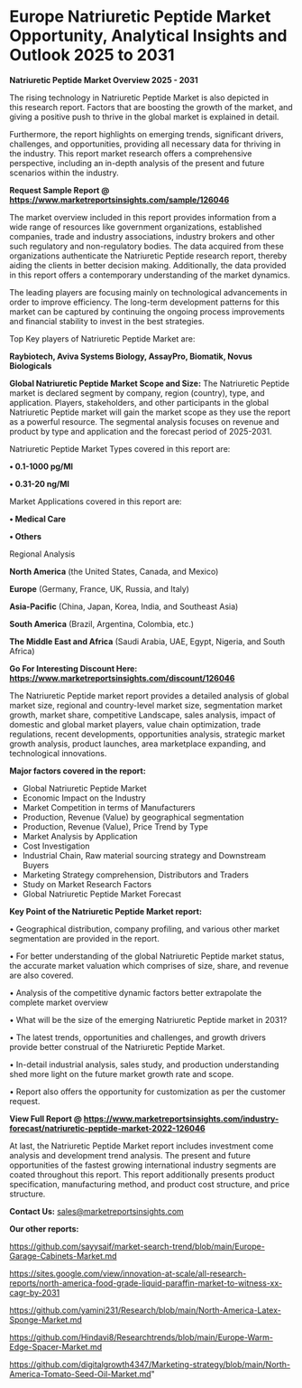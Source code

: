 # Europe Natriuretic Peptide Market Opportunity, Analytical Insights and Outlook 2025 to 2031

<Strong> Natriuretic Peptide Market Overview 2025 - 2031</strong>

The rising technology in Natriuretic Peptide Market is also depicted in this research report. Factors that are boosting the growth of the market, and giving a positive push to thrive in the global market is explained in detail.

Furthermore, the report highlights on emerging trends, significant drivers, challenges, and opportunities, providing all necessary data for thriving in the industry. This report market research offers a comprehensive perspective, including an in-depth analysis of the present and future scenarios within the industry.

<strong>Request Sample Report @ <a href=https://www.marketreportsinsights.com/sample/126046>https://www.marketreportsinsights.com/sample/126046</a></strong>

The market overview included in this report provides information from a wide range of resources like government organizations, established companies, trade and industry associations, industry brokers and other such regulatory and non-regulatory bodies. The data acquired from these organizations authenticate the Natriuretic Peptide research report, thereby aiding the clients in better decision making. Additionally, the data provided in this report offers a contemporary understanding of the market dynamics.

The leading players are focusing mainly on technological advancements in order to improve efficiency. The long-term development patterns for this market can be captured by continuing the ongoing process improvements and financial stability to invest in the best strategies.

Top Key players of Natriuretic Peptide Market are:

<strong>Raybiotech, Aviva Systems Biology, AssayPro, Biomatik, Novus Biologicals</strong>

<strong><b>Global Natriuretic Peptide Market Scope and Size:</b></strong>
The Natriuretic Peptide market is declared segment by company, region (country), type, and application. Players, stakeholders, and other participants in the global Natriuretic Peptide market will gain the market scope as they use the report as a powerful resource. The segmental analysis focuses on revenue and product by type and application and the forecast period of 2025-2031.

Natriuretic Peptide Market Types covered in this report are:

<strong>• 0.1-1000 pg/Ml

• 0.31-20 ng/Ml</strong>

Market Applications covered in this report are:

<strong>• Medical Care

• Others</strong> 

Regional Analysis

<strong>North America</strong> (the United States, Canada, and Mexico)

<strong>Europe</strong> (Germany, France, UK, Russia, and Italy)

<strong>Asia-Pacific</strong> (China, Japan, Korea, India, and Southeast Asia)

<strong>South America</strong> (Brazil, Argentina, Colombia, etc.)

<strong>The Middle East and Africa</strong> (Saudi Arabia, UAE, Egypt, Nigeria, and South Africa)

<strong>Go For Interesting Discount Here: <a href=https://www.marketreportsinsights.com/discount/126046>https://www.marketreportsinsights.com/discount/126046</a></strong>

The Natriuretic Peptide market report provides a detailed analysis of global market size, regional and country-level market size, segmentation market growth, market share, competitive Landscape, sales analysis, impact of domestic and global market players, value chain optimization, trade regulations, recent developments, opportunities analysis, strategic market growth analysis, product launches, area marketplace expanding, and technological innovations.

<strong><b>Major factors covered in the report:</b></strong>
<ul>
  <li>Global Natriuretic Peptide Market </li>
  <li>Economic Impact on the Industry</li>
  <li>Market Competition in terms of Manufacturers</li>
  <li>Production, Revenue (Value) by geographical segmentation</li>
  <li>Production, Revenue (Value), Price Trend by Type</li>
  <li>Market Analysis by Application</li>
  <li>Cost Investigation</li>
  <li>Industrial Chain, Raw material sourcing strategy and Downstream Buyers</li>
  <li>Marketing Strategy comprehension, Distributors and Traders</li>
  <li>Study on Market Research Factors</li>
  <li>Global Natriuretic Peptide Market Forecast</li>
</ul>

<strong><b>Key Point of the Natriuretic Peptide Market report:</b></strong>

• Geographical distribution, company profiling, and various other market segmentation are provided in the report.

• For better understanding of the global Natriuretic Peptide market status, the accurate market valuation which comprises of size, share, and revenue are also covered.

• Analysis of the competitive dynamic factors better extrapolate the complete market overview

• What will be the size of the emerging Natriuretic Peptide market in 2031?

• The latest trends, opportunities and challenges, and growth drivers provide better construal of the Natriuretic Peptide Market.

• In-detail industrial analysis, sales study, and production understanding shed more light on the future market growth rate and scope.

• Report also offers the opportunity for customization as per the customer request.

<strong><b>View Full Report @ <a href=https://www.marketreportsinsights.com/industry-forecast/natriuretic-peptide-market-2022-126046>https://www.marketreportsinsights.com/industry-forecast/natriuretic-peptide-market-2022-126046</a></b></strong>


At last, the Natriuretic Peptide Market report includes investment come analysis and development trend analysis. The present and future opportunities of the fastest growing international industry segments are coated throughout this report. This report additionally presents product specification, manufacturing method, and product cost structure, and price structure.

<strong>Contact Us:</strong>
sales@marketreportsinsights.com

<strong>Our other reports:</strong>

<a href=https://github.com/sayysaif/market-search-trend/blob/main/Europe-Garage-Cabinets-Market.md>https://github.com/sayysaif/market-search-trend/blob/main/Europe-Garage-Cabinets-Market.md</a>

<a href=https://sites.google.com/view/innovation-at-scale/all-research-reports/north-america-food-grade-liquid-paraffin-market-to-witness-xx-cagr-by-2031>https://sites.google.com/view/innovation-at-scale/all-research-reports/north-america-food-grade-liquid-paraffin-market-to-witness-xx-cagr-by-2031</a>

<a href=https://github.com/yamini231/Research/blob/main/North-America-Latex-Sponge-Market.md>https://github.com/yamini231/Research/blob/main/North-America-Latex-Sponge-Market.md</a>

<a href=https://github.com/Hindavi8/Researchtrends/blob/main/Europe-Warm-Edge-Spacer-Market.md>https://github.com/Hindavi8/Researchtrends/blob/main/Europe-Warm-Edge-Spacer-Market.md</a>

<a href=https://github.com/digitalgrowth4347/Marketing-strategy/blob/main/North-America-Tomato-Seed-Oil-Market.md>https://github.com/digitalgrowth4347/Marketing-strategy/blob/main/North-America-Tomato-Seed-Oil-Market.md</a>"
